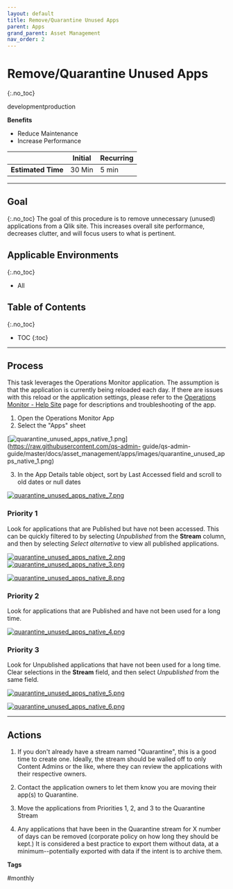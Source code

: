 ```yaml
---
layout: default
title: Remove/Quarantine Unused Apps
parent: Apps
grand_parent: Asset Management
nav_order: 2
---
```


# Remove/Quarantine Unused Apps <i class="fas fa-dolly-flatbed fa-xs" title="Shipped | Native Capability"></i>
{:.no_toc}

<span class="label dev">development</span><span class="label prod">production</span>

**Benefits** 

  - Reduce Maintenance
  - Increase Performance

|                                  		          | Initial | Recurring |
|---------------------------------------------------------|---------|-----------|
| <i class="far fa-clock fa-sm"></i> **Estimated Time**   | 30 Min  | 5 min     |

-------------------------

## Goal
{:.no_toc}
The goal of this procedure is to remove unnecessary (unused) applications from a Qlik site. This increases overall site performance, decreases clutter, and will focus users to what is pertinent.

## Applicable Environments
{:.no_toc}
- All

## Table of Contents
{:.no_toc}

* TOC
{:toc}
-------------------------		

## Process

This task leverages the Operations Monitor application. The assumption is that the application is currently being reloaded each day. If there are issues with this reload or the application settings, please refer to the [Operations Monitor - Help Site](https://help.qlik.com/en-US/sense-admin/Subsystems/DeployAdministerQSE/Content/Sense_DeployAdminister/QSEoW/Administer_QSEoW/Monitoring_QSEoW/Operations-monitor-app.htm) page for descriptions and troubleshooting of the app. 

1. Open the Operations Monitor App
2. Select the "Apps" sheet

[![quarantine_unused_apps_native_1.png](images/quarantine_unused_apps_native_1.png)](https://raw.githubusercontent.com/qs-admin-	guide/qs-admin-guide/master/docs/asset_management/apps/images/quarantine_unused_apps_native_1.png)

3. In the App Details table object, sort by Last Accessed field and scroll to old dates or null dates 

[![quarantine_unused_apps_native_7.png](images/quarantine_unused_apps_native_7.png)](https://raw.githubusercontent.com/qs-admin-guide/qs-admin-guide/master/docs/asset_management/apps/images/quarantine_unused_apps_native_7.png)

### Priority 1
    
Look for applications that are Published but have not been accessed. This can be quickly filtered to by selecting _Unpublished_ from the **Stream** column, and then by selecting _Select alternative_ to view all published applications.
	  
[![quarantine_unused_apps_native_2.png](images/quarantine_unused_apps_native_2.png)](https://raw.githubusercontent.com/qs-admin-guide/qs-admin-guide/master/docs/asset_management/apps/images/quarantine_unused_apps_native_2.png)[![quarantine_unused_apps_native_3.png](images/quarantine_unused_apps_native_3.png)](https://raw.githubusercontent.com/qs-admin-guide/qs-admin-guide/master/docs/asset_management/apps/images/quarantine_unused_apps_native_3.png)
	  
[![quarantine_unused_apps_native_8.png](images/quarantine_unused_apps_native_8.png)](https://raw.githubusercontent.com/qs-admin-guide/qs-admin-guide/master/docs/asset_management/apps/images/quarantine_unused_apps_native_8.png)
	  
### Priority 2
    
Look for applications that are Published and have not been used for a long time.
          
[![quarantine_unused_apps_native_4.png](images/quarantine_unused_apps_native_4.png)](https://raw.githubusercontent.com/qs-admin-guide/qs-admin-guide/master/docs/asset_management/apps/images/quarantine_unused_apps_native_4.png)
	  
### Priority 3	
    
Look for Unpublished applications that have not been used for a long time. Clear selections in the **Stream** field, and then select _Unpublished_ from the same field.
          
[![quarantine_unused_apps_native_5.png](images/quarantine_unused_apps_native_5.png)](https://raw.githubusercontent.com/qs-admin-guide/qs-admin-guide/master/docs/asset_management/apps/images/quarantine_unused_apps_native_5.png)
	  
[![quarantine_unused_apps_native_6.png](images/quarantine_unused_apps_native_6.png)](https://raw.githubusercontent.com/qs-admin-guide/qs-admin-guide/master/docs/asset_management/apps/images/quarantine_unused_apps_native_6.png)

-------------------------

## Actions
    
1. If you don't already have a stream named "Quarantine", this is a good time to create one. Ideally, the stream should be walled off to only Content Admins or the like, where they can review the applications with their respective owners.

2. Contact the application owners to let them know you are moving their app(s) to Quarantine.	

3. Move the applications from Priorities 1, 2, and 3 to the Quarantine Stream

4. Any applications that have been in the Quarantine stream for X number of days can be removed (corporate policy on how long they should be kept.) It is considered a best practice to export them without data, at a minimum--potentially exported with data if the intent is to archive them.
	    

**Tags**
  
#monthly
